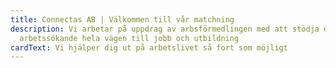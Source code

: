 ```yaml
---
title: Connectas AB | Välkommen till vår matchning
description: Vi arbetar på uppdrag av arbsförmedlingen med att stödja dig som
  arbetssökande hela vägen till jobb och utbildning
cardText: Vi hjälper dig ut på arbetslivet så fort som möjligt
---
```


